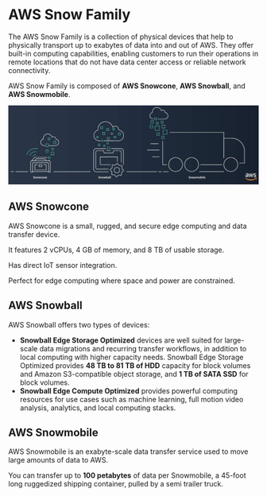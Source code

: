 # AWS Snow Family

The AWS Snow Family is a collection of physical devices that help to physically transport up to exabytes of data into and out of AWS. They offer built-in computing capabilities, enabling customers to run their operations in remote locations that do not have data center access or reliable network connectivity.

AWS Snow Family is composed of **AWS Snowcone**, **AWS Snowball**, and **AWS Snowmobile**.

![](images/snow-family.png)


## AWS Snowcone

AWS Snowcone is a small, rugged, and secure edge computing and data transfer device.

It features 2 vCPUs, 4 GB of memory, and 8 TB of usable storage.

Has direct IoT sensor integration.

Perfect for edge computing where space and power are constrained.


## AWS Snowball

AWS Snowball offers two types of devices:

- **Snowball Edge Storage Optimized** devices are well suited for large-scale data migrations and recurring transfer workflows, in addition to local computing with higher capacity needs. Snowball Edge Storage Optimized provides **48 TB to 81 TB of HDD** capacity for block volumes and Amazon S3-compatible object storage, and **1 TB of SATA SSD** for block volumes.
- **Snowball Edge Compute Optimized** provides powerful computing resources for use cases such as machine learning, full motion video analysis, analytics, and local computing stacks.


## AWS Snowmobile

AWS Snowmobile is an exabyte-scale data transfer service used to move large amounts of data to AWS.

You can transfer up to **100 petabytes** of data per Snowmobile, a 45-foot long ruggedized shipping container, pulled by a semi trailer truck.